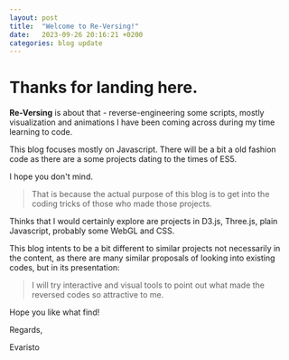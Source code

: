 ```yaml
---
layout: post
title:  "Welcome to Re-Versing!"
date:   2023-09-26 20:16:21 +0200
categories: blog update
---
```

# Thanks for landing here.

**Re-Versing** is about that - reverse-engineering some scripts, mostly visualization and animations I have been coming across during my time learning to code.

This blog focuses mostly on Javascript. There will be a bit a old fashion code as there are a some projects dating to the times of ES5.

I hope you don't mind.

> That is because the actual purpose of this blog is to get into the coding tricks of those who made those projects.

Thinks that I would certainly explore are projects in D3.js, Three.js, plain Javascript, probably some WebGL and CSS.

This blog intents to be a bit different to similar projects not necessarily in the content, as there are many similar proposals of looking into existing codes, but in its presentation:

> I will try interactive and visual tools to point out what made the reversed codes so attractive to me.

Hope you like what find!

Regards,

Evaristo